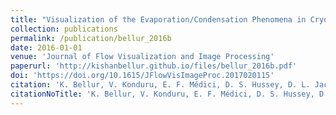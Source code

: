 ```yaml
---
title: "Visualization of the Evaporation/Condensation Phenomena in Cryogenic Propellants"
collection: publications
permalink: /publication/bellur_2016b
date: 2016-01-01
venue: 'Journal of Flow Visualization and Image Processing'
paperurl: 'http://kishanbellur.github.io/files/bellur_2016b.pdf'
doi: 'https://doi.org/10.1615/JFlowVisImageProc.2017020115'
citation: 'K. Bellur, V. Konduru, E. F. Médici, D. S. Hussey, D. L. Jacobson, J. M. LaManna, J. S. Allen, and C. K. Choi. “Visualization of the Evaporation/Condensation Phenomena in Cryogenic Propellants”, Journal of Flow Visualization and Image Processing, 23(1-2), pp. 137-156, 2016.'
citationNoTitle: 'K. Bellur, V. Konduru, E. F. Médici, D. S. Hussey, D. L. Jacobson, J. M. LaManna, J. S. Allen, and C. K. Choi, *Journal of Flow Visualization and Image Processing*, 23(1-2), pp. 137-156, 2016.'
---
```


